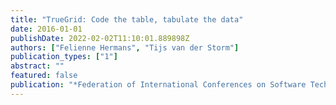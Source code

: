 ```yaml
---
title: "TrueGrid: Code the table, tabulate the data"
date: 2016-01-01
publishDate: 2022-02-02T11:10:01.889898Z
authors: ["Felienne Hermans", "Tijs van der Storm"]
publication_types: ["1"]
abstract: ""
featured: false
publication: "*Federation of International Conferences on Software Technologies: Applications and Foundations*"
---
```


